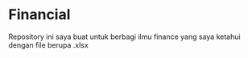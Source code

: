 # Financial
Repository ini saya buat untuk berbagi ilmu finance yang saya ketahui dengan file berupa .xlsx
